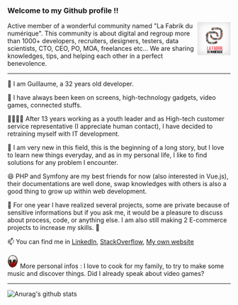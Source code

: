 ### Welcome to my Github profile !! 

<img src="logofabrik.png" alt="La Fabrik du numérique" height="75px" align="right"> 
Active member of a wonderful community named "La Fabrik du numérique". This community is about digital and regroup more than 1000+ developers, recruiters, designers, testers, data scientists, CTO, CEO, PO, MOA, freelances etc... We are sharing knowledges, tips, and helping each other in a perfect benevolence.
<hr>

👋 I am Guillaume, a 32 years old developer. 

🔭 I have always been keen on screens, high-technology gadgets, video games, connected stuffs.

👯:heart_eyes_cat::dancing_men: After 13 years working as a youth leader and as High-tech customer service representative (I appreciate human contact), I have decided to retraining myself with IT development.

🌱 I am very new in this field, this is the beginning of a long story, but I love to learn new things everyday, and as in my personal life, I like to find solutions for any problem I encounter. 

😄 PHP and Symfony are my best friends for now (also interested in Vue.js), their documentations are well done, swap knowledges with others is also a good thing to grow up within web development. 

💬 For one year I have realized several projects, some are private because of sensitive informations but if you ask me, it would be a pleasure to discuss about process, code, or anything else. I am also still making 2 E-commerce projects to increase my skills. :muscle:

📫 You can find me in [LinkedIn](https://www.linkedin.com/in/guillaumegeorges/), [StackOverflow](https://stackoverflow.com/users/13133575/metaljk), [My own website](https://www.guillaumegeorges.fr)

 <img src="wolf.jpg" alt="Payday 2" height="32px"> More personal infos : I love to cook for my family, to try to make some music and discover things. Did I already speak about video games? 
 
<hr>

![Anurag's github stats](https://github-readme-stats.vercel.app/api?username=Metaljunkfr)


<!--
**Metaljunkfr/Metaljunkfr** is a ✨ _special_ ✨ repository because its `README.md` (this file) appears on your GitHub profile.

Here are some ideas to get you started:

- 🔭 I’m currently working on ...
- 🌱 I’m currently learning ...
- 👯 I’m looking to collaborate on ...
- 🤔 I’m looking for help with ...
- 💬 Ask me about ...
- 📫 How to reach me: ...
- 😄 Pronouns: ...
- ⚡ Fun fact: ...
-->
